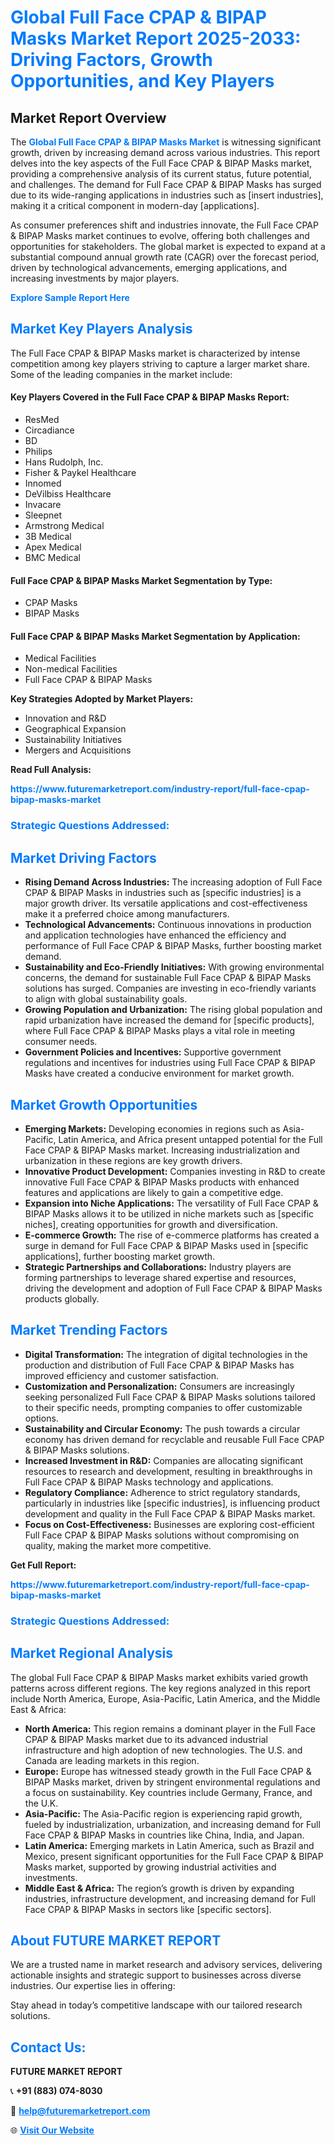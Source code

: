 <h1 style="color: #007BFF;">Global Full Face CPAP & BIPAP Masks Market Report 2025-2033: Driving Factors, Growth Opportunities, and Key Players</h1>

<section id="overview">
<h2>Market Report Overview</h2>
<p>The <a href="https://www.futuremarketreport.com/industry-report/full-face-cpap-bipap-masks-market" style="color: #007BFF; text-decoration: none;"><strong>Global Full Face CPAP & BIPAP Masks Market</strong></a> is witnessing significant growth, driven by increasing demand across various industries. This report delves into the key aspects of the Full Face CPAP & BIPAP Masks market, providing a comprehensive analysis of its current status, future potential, and challenges. The demand for Full Face CPAP & BIPAP Masks has surged due to its wide-ranging applications in industries such as [insert industries], making it a critical component in modern-day [applications].</p>
<p>As consumer preferences shift and industries innovate, the Full Face CPAP & BIPAP Masks market continues to evolve, offering both challenges and opportunities for stakeholders. The global market is expected to expand at a substantial compound annual growth rate (CAGR) over the forecast period, driven by technological advancements, emerging applications, and increasing investments by major players.</p>
</section>

<section id="overview">
<p><a href="https://www.futuremarketreport.com/request-sample/reportId=122404" style="color: #007BFF; text-decoration: none;"><strong>Explore Sample Report Here</strong></a></p>
</section>

<section id="key-players">
<h2 style="color: #007BFF;">Market Key Players Analysis</h2>
<p>The Full Face CPAP & BIPAP Masks market is characterized by intense competition among key players striving to capture a larger market share. Some of the leading companies in the market include:</p>
<h4>Key Players Covered in the Full Face CPAP & BIPAP Masks Report:</h4>
<ul><li>ResMed</li><li>Circadiance</li><li>BD</li><li>Philips</li><li>Hans Rudolph, Inc.</li><li>Fisher &amp; Paykel Healthcare</li><li>Innomed</li><li>DeVilbiss Healthcare</li><li>Invacare</li><li>Sleepnet</li><li>Armstrong Medical</li><li>3B Medical</li><li>Apex Medical</li><li>BMC Medical</li></ul>
<h4>Full Face CPAP & BIPAP Masks Market Segmentation by Type:</h4>
<ul><li>CPAP Masks</li><li>BIPAP Masks</li></ul>

<h4>Full Face CPAP & BIPAP Masks Market Segmentation by Application:</h4>
<ul><li>Medical Facilities</li><li>Non-medical Facilities</li><li>Full Face CPAP &amp; BIPAP Masks</li></ul>
<p><strong>Key Strategies Adopted by Market Players:</strong></p>
<ul>
<li>Innovation and R&D</li>
<li>Geographical Expansion</li>
<li>Sustainability Initiatives</li>
<li>Mergers and Acquisitions</li>
</ul>
</section>

<section>
<p><strong>Read Full Analysis: </strong></p><a href="https://www.futuremarketreport.com/industry-report/full-face-cpap-bipap-masks-market" style="color: #007BFF; text-decoration: none;"><strong>https://www.futuremarketreport.com/industry-report/full-face-cpap-bipap-masks-market</strong></a>
<h3 style="color: #007BFF;">Strategic Questions Addressed:</h3>
</section>

<section id="driving-factors">
<h2 style="color: #007BFF;">Market Driving Factors</h2>
<ul>
<li><strong>Rising Demand Across Industries:</strong> The increasing adoption of Full Face CPAP & BIPAP Masks in industries such as [specific industries] is a major growth driver. Its versatile applications and cost-effectiveness make it a preferred choice among manufacturers.</li>
<li><strong>Technological Advancements:</strong> Continuous innovations in production and application technologies have enhanced the efficiency and performance of Full Face CPAP & BIPAP Masks, further boosting market demand.</li>
<li><strong>Sustainability and Eco-Friendly Initiatives:</strong> With growing environmental concerns, the demand for sustainable Full Face CPAP & BIPAP Masks solutions has surged. Companies are investing in eco-friendly variants to align with global sustainability goals.</li>
<li><strong>Growing Population and Urbanization:</strong> The rising global population and rapid urbanization have increased the demand for [specific products], where Full Face CPAP & BIPAP Masks plays a vital role in meeting consumer needs.</li>
<li><strong>Government Policies and Incentives:</strong> Supportive government regulations and incentives for industries using Full Face CPAP & BIPAP Masks have created a conducive environment for market growth.</li>
</ul>
</section>

<section id="growth-opportunities">
<h2 style="color: #007BFF;">Market Growth Opportunities</h2>
<ul>
<li><strong>Emerging Markets:</strong> Developing economies in regions such as Asia-Pacific, Latin America, and Africa present untapped potential for the Full Face CPAP & BIPAP Masks market. Increasing industrialization and urbanization in these regions are key growth drivers.</li>
<li><strong>Innovative Product Development:</strong> Companies investing in R&D to create innovative Full Face CPAP & BIPAP Masks products with enhanced features and applications are likely to gain a competitive edge.</li>
<li><strong>Expansion into Niche Applications:</strong> The versatility of Full Face CPAP & BIPAP Masks allows it to be utilized in niche markets such as [specific niches], creating opportunities for growth and diversification.</li>
<li><strong>E-commerce Growth:</strong> The rise of e-commerce platforms has created a surge in demand for Full Face CPAP & BIPAP Masks used in [specific applications], further boosting market growth.</li>
<li><strong>Strategic Partnerships and Collaborations:</strong> Industry players are forming partnerships to leverage shared expertise and resources, driving the development and adoption of Full Face CPAP & BIPAP Masks products globally.</li>
</ul>
</section>

<section id="trending-factors">
<h2 style="color: #007BFF;">Market Trending Factors</h2>
<ul>
<li><strong>Digital Transformation:</strong> The integration of digital technologies in the production and distribution of Full Face CPAP & BIPAP Masks has improved efficiency and customer satisfaction.</li>
<li><strong>Customization and Personalization:</strong> Consumers are increasingly seeking personalized Full Face CPAP & BIPAP Masks solutions tailored to their specific needs, prompting companies to offer customizable options.</li>
<li><strong>Sustainability and Circular Economy:</strong> The push towards a circular economy has driven demand for recyclable and reusable Full Face CPAP & BIPAP Masks solutions.</li>
<li><strong>Increased Investment in R&D:</strong> Companies are allocating significant resources to research and development, resulting in breakthroughs in Full Face CPAP & BIPAP Masks technology and applications.</li>
<li><strong>Regulatory Compliance:</strong> Adherence to strict regulatory standards, particularly in industries like [specific industries], is influencing product development and quality in the Full Face CPAP & BIPAP Masks market.</li>
<li><strong>Focus on Cost-Effectiveness:</strong> Businesses are exploring cost-efficient Full Face CPAP & BIPAP Masks solutions without compromising on quality, making the market more competitive.</li>
</ul>
</section>

<section>
<p><strong>Get Full Report: </strong></p><a href="https://www.futuremarketreport.com/industry-report/full-face-cpap-bipap-masks-market" style="color: #007BFF; text-decoration: none;"><strong>https://www.futuremarketreport.com/industry-report/full-face-cpap-bipap-masks-market</strong></a>
<h3 style="color: #007BFF;">Strategic Questions Addressed:</h3>
</section>


<section id="regional-analysis">
<h2 style="color: #007BFF;">Market Regional Analysis</h2>
<p>The global Full Face CPAP & BIPAP Masks market exhibits varied growth patterns across different regions. The key regions analyzed in this report include North America, Europe, Asia-Pacific, Latin America, and the Middle East & Africa:</p>
<ul>
<li><strong>North America:</strong> This region remains a dominant player in the Full Face CPAP & BIPAP Masks market due to its advanced industrial infrastructure and high adoption of new technologies. The U.S. and Canada are leading markets in this region.</li>
<li><strong>Europe:</strong> Europe has witnessed steady growth in the Full Face CPAP & BIPAP Masks market, driven by stringent environmental regulations and a focus on sustainability. Key countries include Germany, France, and the U.K.</li>
<li><strong>Asia-Pacific:</strong> The Asia-Pacific region is experiencing rapid growth, fueled by industrialization, urbanization, and increasing demand for Full Face CPAP & BIPAP Masks in countries like China, India, and Japan.</li>
<li><strong>Latin America:</strong> Emerging markets in Latin America, such as Brazil and Mexico, present significant opportunities for the Full Face CPAP & BIPAP Masks market, supported by growing industrial activities and investments.</li>
<li><strong>Middle East & Africa:</strong> The region’s growth is driven by expanding industries, infrastructure development, and increasing demand for Full Face CPAP & BIPAP Masks in sectors like [specific sectors].</li>
</ul>
</section>

<footer>
<h2 style="color: #007BFF;">About FUTURE MARKET REPORT</h2>
<p>We are a trusted name in market research and advisory services, delivering actionable insights and strategic support to businesses across diverse industries. Our expertise lies in offering:</p>

<p>Stay ahead in today’s competitive landscape with our tailored research solutions.</p>

<h2 style="color: #007BFF;">Contact Us:</h2>
<p><strong>FUTURE MARKET REPORT</strong></p>
<p>📞 <strong>+91 (883) 074-8030</strong></p>
<p>📧 <strong><a href="mailto:help@futuremarketreport.com" style="color: #007BFF;">help@futuremarketreport.com</a></strong></p>
<p>🌐 <strong><a href="https://www.futuremarketreport.com/" style="color: #007BFF;">Visit Our Website</a></strong></p>
</footer>